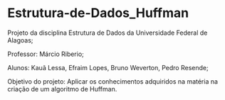# Estrutura-de-Dados_Huffman
Projeto da disciplina Estrutura de Dados da Universidade Federal de Alagoas;

Professor: Márcio Riberio;

Alunos: Kauã Lessa, Efraim Lopes, Bruno Weverton, Pedro Resende;

Objetivo do projeto: Aplicar os conhecimentos adquiridos na matéria na criação de um algoritmo de Huffman.
